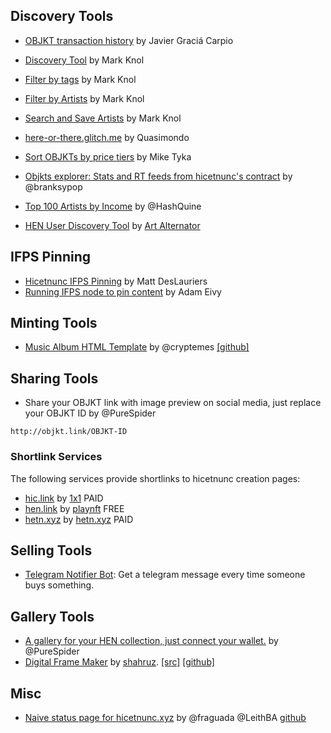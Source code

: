 ## Discovery Tools

* [OBJKT transaction history](https://hicetnunc.xyz/objkt/46415) by Javier Graciá Carpio

* [Discovery Tool](https://projects.stroep.nl/hicetnunc/#discover) by Mark Knol

* [Filter by tags](https://projects.stroep.nl/hicetnunc/#tags) by Mark Knol

* [Filter by Artists](https://projects.stroep.nl/hicetnunc/#artists) by Mark Knol

* [Search and Save Artists](https://projects.stroep.nl/hicetnunc/#artists) by Mark Knol

* [here-or-there.glitch.me](https://here-or-there.glitch.me/) by Quasimondo

* [Sort OBJKTs by price tiers](https://hicetnunc.miketyka.com) by Mike Tyka

* [Objkts explorer: Stats and RT feeds from hicetnunc's contract](https://objkts.xyz/) by @branksypop

* [Top 100 Artists by Income](https://hashquine.github.io/hicetnunc/artists-by-income-3/index.html) by @HashQuine

* [HEN User Discovery Tool](https://karengin.com/hen/#tz1ZuRLk8zSwHB9T9FzDQqsiryXprLrH5xF2) by [Art Alternator](https://twitter.com/aalternator) 


## IFPS Pinning

* [Hicetnunc IFPS Pinning](https://gist.github.com/mattdesl/47f4ea12ea131eed8401bdacf95a1f47) by Matt DesLauriers
* [Running IFPS node to pin content](https://twitter.com/antic/status/1374417104489697283?s=20) by Adam Eivy

## Minting Tools
* [Music Album HTML Template](https://www.hicetnunc.xyz/objkt/25359) by @cryptemes [[github]](https://github.com/EMES77/HEN_MusicAlbum_Template/releases/download/v2.0/CRYPTEMES_HEN_MusicAlbum_Template.zip)

## Sharing Tools
* Share your OBJKT link with image preview on social media, just replace your OBJKT ID by @PureSpider

```http://objkt.link/OBJKT-ID```

### Shortlink Services
The following services provide shortlinks to hicetnunc creation pages:
* [hic.link](https://hic.link) by [1x1](https://twitter.com/1x1_NFT) PAID
* [hen.link](https://hen.link/) by [playnft](https://twitter.com/playnft) FREE
* [hetn.xyz](https://hetn.xyz) by [hetn.xyz](https://hetn.xyz) PAID

## Selling Tools
* [Telegram Notifier Bot](https://tzsnt.fr/): Get a telegram message every time someone buys something.

## Gallery Tools

* [A gallery for your HEN collection, just connect your wallet.](https://hen-gallery.herokuapp.com/) by @PureSpider
* [Digital Frame Maker](https://primitive-objkts.gimmix.org/) by [shahruz](https://github.com/shahruz). [[src]](https://github.com/gimmix-org/primitive-objkts) [[github]](https://github.com/gimmix-org/primitive-objkts)

## Misc
* [Naive status page for hicetnunc.xyz](https://hicetnuncstatus.herokuapp.com/) by @fraguada @LeithBA [github](https://github.com/fraguada/hicetnuncstatus)